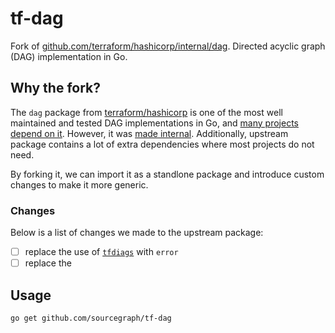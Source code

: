 # tf-dag

Fork of [github.com/terraform/hashicorp/internal/dag](https://github.com/hashicorp/terraform/tree/main/internal/dag). Directed acyclic graph (DAG) implementation in Go.

## Why the fork?

The `dag` package from [terraform/hashicorp] is one of the most well maintained and tested DAG implementations in Go, and [many projects depend on it](https://sourcegraph.com/search?q=context:global+lang:Go+%22github.com/hashicorp/terraform/dag%22&patternType=standard&sm=1&groupBy=repo). However, it was [made internal](https://github.com/hashicorp/terraform/commit/70eebe3521d2f1ffcb5c12b75e90f1b82db94551). Additionally, upstream package contains a lot of extra dependencies where most projects do not need.

By forking it, we can import it as a standlone package and introduce custom changes to make it more generic.

### Changes

Below is a list of changes we made to the upstream package:

- [ ] replace the use of [`tfdiags`](https://github.com/hashicorp/terraform/tree/main/internal/tfdiags) with `error`
- [ ] replace the 

## Usage

```sh
go get github.com/sourcegraph/tf-dag
```

[terraform/hashicorp]: https://github.com/hashicorp/terraform
